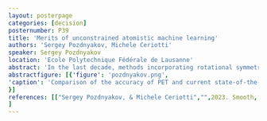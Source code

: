 ```yaml
---
layout: posterpage
categories: [decision]
posternumber: P39
title: 'Merits of unconstrained atomistic machine learning'
authors: 'Sergey Pozdnyakov, Michele Ceriotti'
speaker: Sergey Pozdnyakov
location: 'Ecole Polytechnique Fédérale de Lausanne'
abstract: 'In the last decade, methods incorporating rotational symmetry into their functional form have dominated the field of atomistic machine learning. Two main considerations have driven this design choice. Firstly, it was widely believed that rotational symmetry, when intrinsically built into a machine learning architecture, plays the role of necessary inductive bias, thus being crucial for a model’s performance and generalizability. Secondly, rigorous rotational invariance might be necessary for atomistic simulations such as molecular dynamics to avoid subtle artifacts. In this talk, I will challenge the first belief by presenting an unconstrained model, Point Edge Transformer (PET), which is not rotationally invariant and instead relies on rotational augmentations during fitting. As Figure and Table 1 show, PET not only achieves state-of-the-art performance on multiple benchmark datasets of molecules and solids but also improves faster with the increase of the training data compared to other methods. To address the second consideration, we introduce a general symmetrization method that a-posteriori enforces rigorous rotational equivariance for any backbone architecture, which might even be superfluous given how accurate PET’s learned rotational equivariance is. In the final part, I will present a few general considerations of why unconstrained architectures are likely more efficient, especially in the data-rich regime, which might explain PET’s excellent and often superior performance and more favorable scaling laws. These include: (i) in contrast to the equivariant world, each shallow layer of an unconstrained architecture is provably and trivially a universal approximator; (ii) there is no need in the expensive SO(3) algebra, which allows to achieve an unlimited angular resolution inexpensively and favors the computational efficiency overall.'
abstractfigure: [{'figure': 'pozdnyakov.png',
'caption': 'Comparison of the accuracy of PET and current state-of-the-art models for the COLL, MnO, HM21, HEA and CH4 data sets. In Table energy errors are given in meV/atom, force errors in meV/Å. y0 and yS indicate unsymmetrized and symmetrized models, respectively. References match the ones of Ref[1].  In addition, it is worth noting that PET outperforms Nequip on the liquid water dataset, see Ref[1].'
}]
references: [["Sergey Pozdnyakov, & Michele Ceriotti","",2023. Smooth, exact rotational symmetrization for deep learning on point clouds. In Thirty-seventh Conference on Neural Information Processing Systems] 
]
---
```

